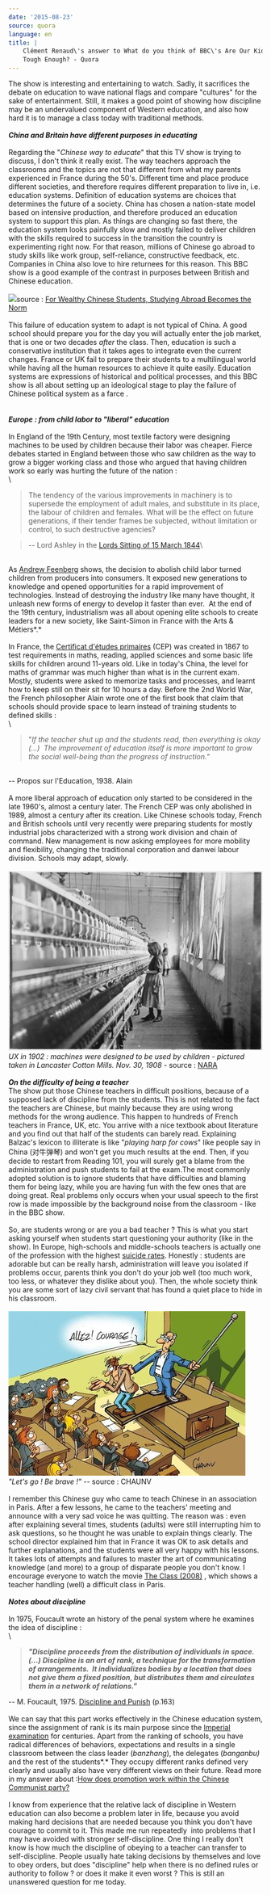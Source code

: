 ```yaml
---
date: '2015-08-23'
source: quora
language: en
title: |
    Clément Renaud\'s answer to What do you think of BBC\'s Are Our Kids
    Tough Enough? - Quora
---
```


The show is interesting and entertaining to watch. Sadly, it sacrifices
the debate on education to wave national flags and compare \"cultures\"
for the sake of entertainment. Still, it makes a good point of showing
how discipline may be an undervalued component of Western education, and
also how hard it is to manage a class today with traditional methods.\
\
***China and Britain have different purposes in educating***\
\
Regarding the \"*Chinese way to educate*\" that this TV show is trying
to discuss, I don\'t think it really exist. The way teachers approach
the classrooms and the topics are not that different from what my
parents experienced in France during the 50\'s. Different time and place
produce different societies, and therefore requires different
preparation to live in, i.e. education systems. Definition of education
systems are choices that determines the future of a society. China has
chosen a nation-state model based on intensive production, and therefore
produced an education system to support this plan. As things are
changing so fast there, the education system looks painfully slow and
mostly failed to deliver children with the skills required to success in
the transition the country is experimenting right now. For that reason,
millions of Chinese go abroad to study skills like work group,
self-reliance, constructive feedback, etc. Companies in China also love
to hire returnees for this reason. This BBC show is a good example of
the contrast in purposes between British and Chinese education.\
\
![](./img/main-qimg-f1c5a2e149220b17531703b4af67bd6c.png)source : [For Wealthy
Chinese Students, Studying Abroad Becomes the
Norm](http://awesome.good.is/transparency/web/1205/export-of-students/flat.html)\
\
This failure of education system to adapt is not typical of China. A
good school should prepare you for the day you will actually enter the
job market, that is one or two decades *after* the class. Then,
education is such a conservative institution that it takes ages to
integrate even the current changes. France or UK fail to prepare their
students to a multilingual world while having all the human resources to
achieve it quite easily. Education systems are expressions of historical
and political processes, and this BBC show is all about setting up an
ideological stage to play the failure of Chinese political system as a
farce .\
\
\
***Europe : from child labor to \"liberal\" education***\
\
In England of the 19th Century, most textile factory were designing
machines to be used by children because their labor was cheaper. Fierce
debates started in England between those who saw children as the way to
grow a bigger working class and those who argued that having children
work so early was hurting the future of the nation :\
\

> The tendency of the various improvements in machinery is to supersede
> the employment of adult males, and substitute in its place, the labour
> of children and females. What will be the effect on future
> generations, if their tender frames be subjected, without limitation
> or control, to such destructive agencies?

> \-- Lord Ashley in the [Lords Sitting of 15 March
> 1844](http://hansard.millbanksystems.com/commons/1844/mar/15/hours-of-labour-in-factories#column_1088)\

\
As [Andrew Feenberg](https://en.wikipedia.org/wiki/Andrew_Feenberg)
shows, the decision to abolish child labor turned children from
producers into consumers. It exposed new generations to knowledge and
opened opportunities for a rapid improvement of technologies. Instead of
destroying the industry like many have thought, it unleash new forms of
energy to develop it faster than ever.  At the end of the 19th century,
industrialism was all about opening elite schools to create leaders for
a new society, like Saint-Simon in France with the Arts & Métiers*.*\
\
In France, the [Certificat d\'études
primaires](https://fr.wikipedia.org/wiki/Certificat_d'%C3%A9tudes_primaires)
(CEP) was created in 1867 to test requirements in maths, reading,
applied sciences and some basic life skills for children around 11-years
old. Like in today\'s China, the level for maths of grammar was much
higher than what is in the current exam.  Mostly, students were asked to
memorize tasks and processes, and learnt how to keep still on their sit
for 10 hours a day. Before the 2nd World War, the French philosopher
Alain wrote one of the first book that claim that schools should provide
space to learn instead of training students to defined skills :\
\

> \"*If the teacher shut up and the students read, then everything is
> okay (\...)  The improvement of education itself is more important to
> grow the social well-being than the progress of instruction.\"*

\
\-- Propos sur l\'Education, 1938. Alain\
\
A more liberal approach of education only started to be considered in
the late 1960\'s, almost a century later. The French CEP was only
abolished in 1989, almost a century after its creation. Like Chinese
schools today, French and British schools until very recently were
preparing students for mostly industrial jobs characterized with a
strong work division and chain of command. New management is now asking
employees for more mobility and flexibility, changing the traditional
corporation and danwei labour division. Schools may adapt, slowly.\
\
![](./img/main-qimg-27a175d103b382e835f4474d3b523b28-c.png)*UX in 1902 :
machines were designed to be used by children - pictured taken in
Lancaster Cotton Mills. Nov. 30, 1908 -* source :
[NARA](https://commons.wikimedia.org/wiki/File:Sadie_Pfeifer,_48_inches_high._Has_worked_half_a_year._One_of_the_many_small_children_at_work_in_Lancaster_Cotton..._-_NARA_-_523128.jpg)\
\
***On the difficulty of being a teacher***\
The show put those Chinese teachers in difficult positions, because of a
supposed lack of discipline from the students. This is not related to
the fact the teachers are Chinese, but mainly because they are using
wrong methods for the wrong audience. This happen to hundreds of French
teachers in France, UK, etc. You arrive with a nice textbook about
literature and you find out that half of the students can barely read.
Explaining Balzac\'s lexicon to illiterate is like \"*playing harp for
cows*\" like people say in China (对牛弹琴) and won\'t get you much
results at the end. Then, if you decide to restart from Reading 101, you
will surely get a blame from the administration and push students to
fail at the exam.The most commonly adopted solution is to ignore
students that have difficulties and blaming them for being lazy, while
you are having fun with the few ones that are doing great. Real problems
only occurs when your usual speech to the first row is made impossible
by the background noise from the classroom - like in the BBC show.\
\
So, are students wrong or are you a bad teacher ? This is what you start
asking yourself when students start questioning your authority (like in
the show). In Europe, high-schools and middle-schools teachers is
actually one of the profession with the highest [suicide
rates](http://www.channel4.com/news/teachers-suicide-rates-double-in-a-year).
Honestly : students are adorable but can be really harsh, administration
will leave you isolated if problems occur, parents think you don\'t do
your job well (too much work, too less, or whatever they dislike about
you). Then, the whole society think you are some sort of lazy civil
servant that has found a quiet place to hide in his classroom.\
\
![](./img/main-qimg-d3c268d5815783a29ae6894529742f99-c.png)*\"Let\'s go ! Be
brave !\" \--* source : CHAUNV\
\
I remember this Chinese guy who came to teach Chinese in an association
in Paris. After a few lessons, he came to the teachers\' meeting and
announce with a very sad voice he was quitting. The reason was : even
after explaining several times, students (adults) were still
interrupting him to ask questions, so he thought he was unable to
explain things clearly. The school director explained him that in France
it was OK to ask details and further explanations, and the students were
all very happy with his lessons. It takes lots of attempts and failures
to master the art of communicating knowledge (and more) to a group of
disparate people you don\'t know. I encourage everyone to watch the
movie [The Class (2008)](http://the%20class%20%282008%29/) , which shows
a teacher handling (well) a difficult class in Paris.\
\
***Notes about discipline***\
\
In 1975, Foucault wrote an history of the penal system where he examines
the idea of discipline :\
\

> ***\"Discipline proceeds from the distribution of individuals in
> space.(\...) Discipline is an art of rank, a technique for the
> transformation of arrangements.  It individualizes bodies by a
> location that does not give them a fixed position, but distributes
> them and circulates them in a network of relations.\"***

\-- M. Foucault, 1975. [Discipline and
Punish](https://en.wikipedia.org/wiki/Discipline_and_Punish) (p.163)\
\
We can say that this part works effectively in the Chinese education
system, since the assignment of rank is its main purpose since the
[Imperial
examination](https://en.wikipedia.org/wiki/Imperial_examination) for
centuries. Apart from the ranking of schools, you have radical
differences of behaviors, expectations and results in a single classroom
between the class leader (*banzhang*), the delegates (*banganbu)* and
the rest of the students*.* They occupy different ranks defined very
clearly and usually also have very different views on their future. Read
more in my answer about :[How does promotion work within the Chinese
Communist
party?](http://quora.com/How-does-promotion-work-within-the-Chinese-Communist-party/answer/Cl%C3%A9ment-Renaud)\
\
I know from experience that the relative lack of discipline in Western
education can also become a problem later in life, because you avoid
making hard decisions that are needed because you think you don\'t have
courage to commit to it. This made me run repeatedly  into problems that
I may have avoided with stronger self-discipline. One thing I really
don\'t know is how much the discipline of obeying to a teacher can
transfer to self-discipline. People usually hate taking decisions by
themselves and love to obey orders, but does \"discipline\" help when
there is no defined rules or authority to follow ? or does it make it
even worst ? This is still an unanswered question for me today.
